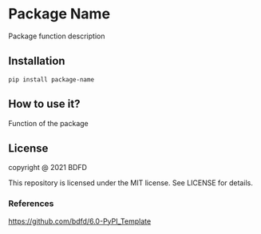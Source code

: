 <!--
 * @Author: BDFD
 * @Date: 2021-10-27 18:39:19
 * @LastEditTime: 2021-10-27 21:22:31
 * @LastEditors: Please set LastEditors
 * @Description: In User Settings Edit
 * @FilePath: \6.0-PyPI_Missing_Value_Table\README.md
-->

# Package Name

Package function description

## Installation

`pip install package-name`

## How to use it?

Function of the package

## License

copyright @ 2021 BDFD

This repository is licensed under the MIT license. See LICENSE for details.

### References

https://github.com/bdfd/6.0-PyPI_Template
